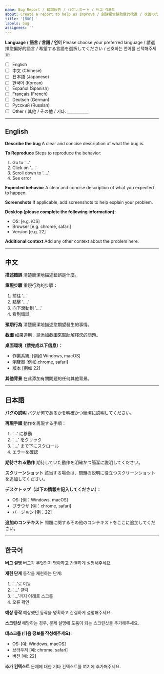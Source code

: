 ```yaml
---
name: Bug Report / 錯誤報告 / バグレポート / 버그 리포트
about: Create a report to help us improve / 創建報告幫助我們改進 / 改善のためのレポートを作成 / 개선을 위한 리포트 작성
title: '[BUG] '
labels: bug
assignees: ''
---
```


**Language / 語言 / 言語 / 언어**
Please choose your preferred language / 請選擇您偏好的語言 / 希望する言語を選択してください / 선호하는 언어를 선택해주세요:
- [ ] English
- [ ] 中文 (Chinese)
- [ ] 日本語 (Japanese)
- [ ] 한국어 (Korean)
- [ ] Español (Spanish)
- [ ] Français (French)
- [ ] Deutsch (German)
- [ ] Русский (Russian)
- [ ] Other / 其他 / その他 / 기타: ___________

---

## English

**Describe the bug**
A clear and concise description of what the bug is.

**To Reproduce**
Steps to reproduce the behavior:
1. Go to '...'
2. Click on '....'
3. Scroll down to '....'
4. See error

**Expected behavior**
A clear and concise description of what you expected to happen.

**Screenshots**
If applicable, add screenshots to help explain your problem.

**Desktop (please complete the following information):**
 - OS: [e.g. iOS]
 - Browser [e.g. chrome, safari]
 - Version [e.g. 22]

**Additional context**
Add any other context about the problem here.

---

## 中文

**描述錯誤**
清楚簡潔地描述錯誤是什麼。

**重現步驟**
重現行為的步驟：
1. 前往 '...'
2. 點擊 '....'
3. 向下滾動到 '....'
4. 看到錯誤

**預期行為**
清楚簡潔地描述您期望發生的事情。

**截圖**
如果適用，請添加截圖來幫助解釋您的問題。

**桌面環境（請完成以下信息）：**
 - 作業系統: [例如 Windows, macOS]
 - 瀏覽器 [例如 chrome, safari]
 - 版本 [例如 22]

**其他背景**
在此添加有關問題的任何其他背景。

---

## 日本語

**バグの説明**
バグが何であるかを明確かつ簡潔に説明してください。

**再現手順**
動作を再現する手順：
1. '...' に移動
2. '....' をクリック
3. '....' まで下にスクロール
4. エラーを確認

**期待される動作**
期待していた動作を明確かつ簡潔に説明してください。

**スクリーンショット**
該当する場合は、問題の説明に役立つスクリーンショットを追加してください。

**デスクトップ（以下の情報を記入してください）：**
 - OS: [例：Windows, macOS]
 - ブラウザ [例：chrome, safari]
 - バージョン [例：22]

**追加のコンテキスト**
問題に関するその他のコンテキストをここに追加してください。

---

## 한국어

**버그 설명**
버그가 무엇인지 명확하고 간결하게 설명해주세요.

**재현 단계**
동작을 재현하는 단계:
1. '...'로 이동
2. '....' 클릭
3. '....'까지 아래로 스크롤
4. 오류 확인

**예상 동작**
예상했던 동작을 명확하고 간결하게 설명해주세요.

**스크린샷**
해당하는 경우, 문제 설명에 도움이 되는 스크린샷을 추가해주세요.

**데스크톱 (다음 정보를 작성해주세요):**
 - OS: [예: Windows, macOS]
 - 브라우저 [예: chrome, safari]
 - 버전 [예: 22]

**추가 컨텍스트**
문제에 대한 기타 컨텍스트를 여기에 추가해주세요.
